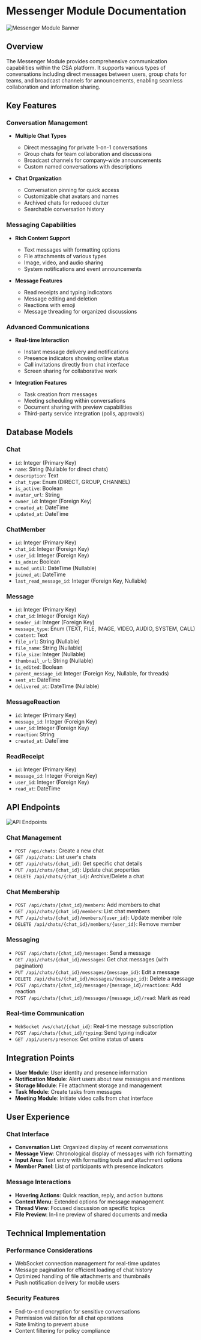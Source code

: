 # Messenger Module Documentation

![Messenger Module Banner](https://via.placeholder.com/800x200?text=Messenger+Module)

## Overview

The Messenger Module provides comprehensive communication capabilities within the CSA platform. It supports various types of conversations including direct messages between users, group chats for teams, and broadcast channels for announcements, enabling seamless collaboration and information sharing.

## Key Features

### Conversation Management
- **Multiple Chat Types**
  - Direct messaging for private 1-on-1 conversations
  - Group chats for team collaboration and discussions
  - Broadcast channels for company-wide announcements
  - Custom named conversations with descriptions

- **Chat Organization**
  - Conversation pinning for quick access
  - Customizable chat avatars and names
  - Archived chats for reduced clutter
  - Searchable conversation history

### Messaging Capabilities
- **Rich Content Support**
  - Text messages with formatting options
  - File attachments of various types
  - Image, video, and audio sharing
  - System notifications and event announcements

- **Message Features**
  - Read receipts and typing indicators
  - Message editing and deletion
  - Reactions with emoji
  - Message threading for organized discussions

### Advanced Communications
- **Real-time Interaction**
  - Instant message delivery and notifications
  - Presence indicators showing online status
  - Call invitations directly from chat interface
  - Screen sharing for collaborative work

- **Integration Features**
  - Task creation from messages
  - Meeting scheduling within conversations
  - Document sharing with preview capabilities
  - Third-party service integration (polls, approvals)

## Database Models

### Chat
- `id`: Integer (Primary Key)
- `name`: String (Nullable for direct chats)
- `description`: Text
- `chat_type`: Enum (DIRECT, GROUP, CHANNEL)
- `is_active`: Boolean
- `avatar_url`: String
- `owner_id`: Integer (Foreign Key)
- `created_at`: DateTime
- `updated_at`: DateTime

### ChatMember
- `id`: Integer (Primary Key)
- `chat_id`: Integer (Foreign Key)
- `user_id`: Integer (Foreign Key)
- `is_admin`: Boolean
- `muted_until`: DateTime (Nullable)
- `joined_at`: DateTime
- `last_read_message_id`: Integer (Foreign Key, Nullable)

### Message
- `id`: Integer (Primary Key)
- `chat_id`: Integer (Foreign Key)
- `sender_id`: Integer (Foreign Key)
- `message_type`: Enum (TEXT, FILE, IMAGE, VIDEO, AUDIO, SYSTEM, CALL)
- `content`: Text
- `file_url`: String (Nullable)
- `file_name`: String (Nullable)
- `file_size`: Integer (Nullable)
- `thumbnail_url`: String (Nullable)
- `is_edited`: Boolean
- `parent_message_id`: Integer (Foreign Key, Nullable, for threads)
- `sent_at`: DateTime
- `delivered_at`: DateTime (Nullable)

### MessageReaction
- `id`: Integer (Primary Key)
- `message_id`: Integer (Foreign Key)
- `user_id`: Integer (Foreign Key)
- `reaction`: String
- `created_at`: DateTime

### ReadReceipt
- `id`: Integer (Primary Key)
- `message_id`: Integer (Foreign Key)
- `user_id`: Integer (Foreign Key)
- `read_at`: DateTime

## API Endpoints

![API Endpoints](https://via.placeholder.com/800x400?text=Messenger+API+Endpoints)

### Chat Management
- `POST /api/chats`: Create a new chat
- `GET /api/chats`: List user's chats
- `GET /api/chats/{chat_id}`: Get specific chat details
- `PUT /api/chats/{chat_id}`: Update chat properties
- `DELETE /api/chats/{chat_id}`: Archive/Delete a chat

### Chat Membership
- `POST /api/chats/{chat_id}/members`: Add members to chat
- `GET /api/chats/{chat_id}/members`: List chat members
- `PUT /api/chats/{chat_id}/members/{user_id}`: Update member role
- `DELETE /api/chats/{chat_id}/members/{user_id}`: Remove member

### Messaging
- `POST /api/chats/{chat_id}/messages`: Send a message
- `GET /api/chats/{chat_id}/messages`: Get chat messages (with pagination)
- `PUT /api/chats/{chat_id}/messages/{message_id}`: Edit a message
- `DELETE /api/chats/{chat_id}/messages/{message_id}`: Delete a message
- `POST /api/chats/{chat_id}/messages/{message_id}/reactions`: Add reaction
- `POST /api/chats/{chat_id}/messages/{message_id}/read`: Mark as read

### Real-time Communication
- `WebSocket /ws/chat/{chat_id}`: Real-time message subscription
- `POST /api/chats/{chat_id}/typing`: Send typing indicator
- `GET /api/users/presence`: Get online status of users

## Integration Points

- **User Module**: User identity and presence information
- **Notification Module**: Alert users about new messages and mentions
- **Storage Module**: File attachment storage and management
- **Task Module**: Create tasks from messages
- **Meeting Module**: Initiate video calls from chat interface

## User Experience

### Chat Interface
- **Conversation List**: Organized display of recent conversations
- **Message View**: Chronological display of messages with rich formatting
- **Input Area**: Text entry with formatting tools and attachment options
- **Member Panel**: List of participants with presence indicators

### Message Interactions
- **Hovering Actions**: Quick reaction, reply, and action buttons
- **Context Menu**: Extended options for message management
- **Thread View**: Focused discussion on specific topics
- **File Preview**: In-line preview of shared documents and media

## Technical Implementation

### Performance Considerations
- WebSocket connection management for real-time updates
- Message pagination for efficient loading of chat history
- Optimized handling of file attachments and thumbnails
- Push notification delivery for mobile users

### Security Features
- End-to-end encryption for sensitive conversations
- Permission validation for all chat operations
- Rate limiting to prevent abuse
- Content filtering for policy compliance
